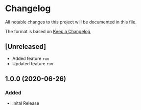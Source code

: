 # Changelog
All notable changes to this project will be documented in this file.

The format is based on [Keep a Changelog](https://keepachangelog.com/en/1.0.0/),

## [Unreleased]
- Added feature `run`
- Updated feature `run`

## 1.0.0 (2020-06-26)
### Added
- Inital Release
